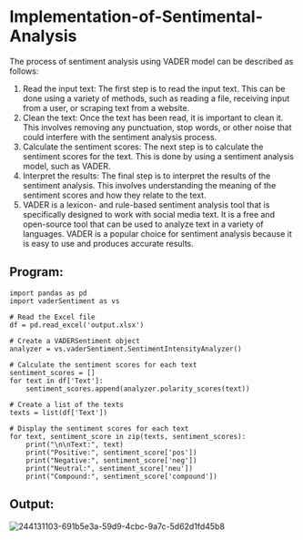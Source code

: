 # Implementation-of-Sentimental-Analysis
The process of sentiment analysis using VADER model can be described as follows:

 1. Read the input text: The first step is to read the input text. This can be done using a variety of methods, such as reading a file, receiving input from a user, or scraping text from a website.
 2. Clean the text: Once the text has been read, it is important to clean it. This involves removing any punctuation, stop words, or other noise that could interfere with the sentiment analysis process.
 3. Calculate the sentiment scores: The next step is to calculate the sentiment scores for the text. This is done by using a sentiment analysis model, such as VADER.
 4. Interpret the results: The final step is to interpret the results of the sentiment analysis. This involves understanding the meaning of the sentiment scores and how they relate to the text.
 5. VADER is a lexicon- and rule-based sentiment analysis tool that is specifically designed to work with social media text. It is a free and open-source tool that can be used to analyze text in a variety of languages. VADER is a popular choice for sentiment analysis because it is easy to use and produces accurate results.
## Program:

```
import pandas as pd
import vaderSentiment as vs

# Read the Excel file
df = pd.read_excel('output.xlsx')

# Create a VADERSentiment object
analyzer = vs.vaderSentiment.SentimentIntensityAnalyzer()

# Calculate the sentiment scores for each text
sentiment_scores = []
for text in df['Text']:
    sentiment_scores.append(analyzer.polarity_scores(text))

# Create a list of the texts
texts = list(df['Text'])

# Display the sentiment scores for each text
for text, sentiment_score in zip(texts, sentiment_scores):
    print("\n\nText:", text)
    print("Positive:", sentiment_score['pos'])
    print("Negative:", sentiment_score['neg'])
    print("Neutral:", sentiment_score['neu'])
    print("Compound:", sentiment_score['compound'])
```


## Output:
![244131103-691b5e3a-59d9-4cbc-9a7c-5d62d1fd45b8](https://github.com/Sucharithachowdary/Implementation-of-Sentimental-Analysis/assets/94166007/6023b5b9-f61a-4cd3-a220-bbee503d4884)
